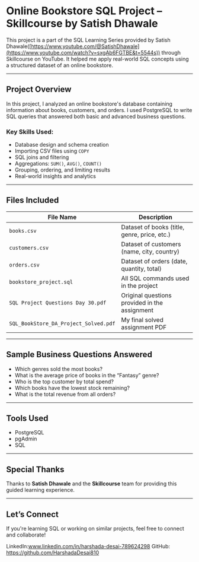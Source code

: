 # Online Bookstore SQL Project – Skillcourse by Satish Dhawale

This project is a part of the SQL Learning Series provided by Satish Dhawale([https://www.youtube.com/@SatishDhawale](https://www.youtube.com/watch?v=sxgAb6FGTBE&t=5544s)) through Skillcourse on YouTube. It helped me apply real-world SQL concepts using a structured dataset of an online bookstore.

---

## Project Overview

In this project, I analyzed an online bookstore's database containing information about books, customers, and orders. I used PostgreSQL to write SQL queries that answered both basic and advanced business questions.

### Key Skills Used:
- Database design and schema creation
- Importing CSV files using `COPY`
- SQL joins and filtering
- Aggregations: `SUM()`, `AVG()`, `COUNT()`
- Grouping, ordering, and limiting results
- Real-world insights and analytics

---

## Files Included

| File Name                          | Description                                |
|-----------------------------------|--------------------------------------------|
| `books.csv`                       | Dataset of books (title, genre, price, etc.) |
| `customers.csv`                   | Dataset of customers (name, city, country) |
| `orders.csv`                      | Dataset of orders (date, quantity, total) |
| `bookstore_project.sql`           | All SQL commands used in the project       |
| `SQL Project Questions Day 30.pdf`| Original questions provided in the assignment |
| `SQL_BookStore_DA_Project_Solved.pdf` | My final solved assignment PDF         |

---

## Sample Business Questions Answered
- Which genres sold the most books?
- What is the average price of books in the “Fantasy” genre?
- Who is the top customer by total spend?
- Which books have the lowest stock remaining?
- What is the total revenue from all orders?

---

## Tools Used
- PostgreSQL
- pgAdmin
- SQL

---

## Special Thanks
Thanks to **Satish Dhawale** and the **Skillcourse** team for providing this guided learning experience.

---

## Let’s Connect
If you're learning SQL or working on similar projects, feel free to connect and collaborate!

LinkedIn:www.linkedin.com/in/harshada-desai-789624298
GitHub: https://github.com/HarshadaDesai810

